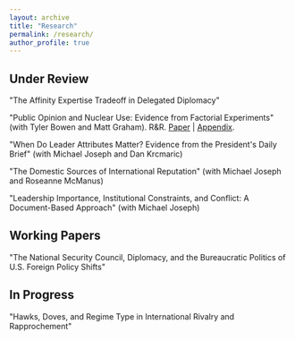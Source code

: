 ```yaml
---
layout: archive
title: "Research"
permalink: /research/
author_profile: true
---
```


Under Review
---

"The Affinity Expertise Tradeoff in Delegated Diplomacy"

"Public Opinion and Nuclear Use: Evidence from Factorial Experiments" (with Tyler Bowen and Matt Graham). R&R. <a href= "https://michaelgoldfien.github.io/files/BowenGoldfienGraham.pdf">Paper</a> | <a href= "https://cobrienudry.github.io/files/BowenGoldfienGraham_appendix.pdf">Appendix</a>. 

"When Do Leader Attributes Matter? Evidence from the President's Daily Brief" (with Michael Joseph and Dan Krcmaric)

"The Domestic Sources of International Reputation" (with Michael Joseph and Roseanne McManus)

"Leadership Importance, Institutional Constraints, and Conflict: A Document-Based Approach" (with Michael Joseph)

Working Papers
---

"The National Security Council, Diplomacy, and the Bureaucratic Politics of U.S. Foreign Policy Shifts"

In Progress
---

"Hawks, Doves, and Regime Type in International Rivalry and Rapprochement"

